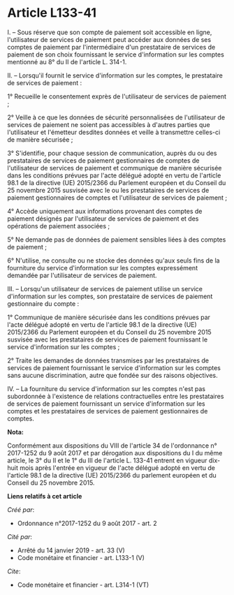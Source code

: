 # Article L133-41

I. – Sous réserve que son compte de paiement soit accessible en ligne, l'utilisateur de services de paiement peut accéder aux
données de ses comptes de paiement par l'intermédiaire d'un prestataire de services de paiement de son choix fournissant le
service d'information sur les comptes mentionné au 8° du II de l'article L. 314-1.

II. – Lorsqu'il fournit le service d'information sur les comptes, le prestataire de services de paiement :

1° Recueille le consentement exprès de l'utilisateur de services de paiement ;

2° Veille à ce que les données de sécurité personnalisées de l'utilisateur de services de paiement ne soient pas accessibles
à d'autres parties que l'utilisateur et l'émetteur desdites données et veille à transmettre celles-ci de manière sécurisée ;

3° S'identifie, pour chaque session de communication, auprès du ou des prestataires de services de paiement gestionnaires de
comptes de l'utilisateur de services de paiement et communique de manière sécurisée dans les conditions prévues par l'acte
délégué adopté en vertu de l'article 98.1 de la directive (UE) 2015/2366 du Parlement européen et du Conseil du 25 novembre
2015 susvisée avec le ou les prestataires de services de paiement gestionnaires de comptes et l'utilisateur de services de
paiement ;

4° Accède uniquement aux informations provenant des comptes de paiement désignés par l'utilisateur de services de paiement et
des opérations de paiement associées ;

5° Ne demande pas de données de paiement sensibles liées à des comptes de paiement ;

6° N'utilise, ne consulte ou ne stocke des données qu'aux seuls fins de la fourniture du service d'information sur les
comptes expressément demandée par l'utilisateur de services de paiement.

III. – Lorsqu'un utilisateur de services de paiement utilise un service d'information sur les comptes, son prestataire de
services de paiement gestionnaire du compte :

1° Communique de manière sécurisée dans les conditions prévues par l'acte délégué adopté en vertu de l'article 98.1 de la
directive (UE) 2015/2366 du Parlement européen et du Conseil du 25 novembre 2015 susvisée avec les prestataires de services
de paiement fournissant le service d'information sur les comptes ;

2° Traite les demandes de données transmises par les prestataires de services de paiement fournissant le service
d'information sur les comptes sans aucune discrimination, autre que fondée sur des raisons objectives.

IV. – La fourniture du service d'information sur les comptes n'est pas subordonnée à l'existence de relations contractuelles
entre les prestataires de services de paiement fournissant un service d'information sur les comptes et les prestataires de
services de paiement gestionnaires de comptes.

**Nota:**

Conformément aux dispositions du VIII de l'article 34 de l'ordonnance n° 2017-1252 du 9 août 2017 et par dérogation aux
dispositions du I du même article, le 3° du II et le 1° du III de l'article L. 133-41 entrent en vigueur dix-huit mois après
l'entrée en vigueur de l'acte délégué adopté en vertu de l'article 98.1 de la directive (UE) 2015/2366 du parlement européen
et du Conseil du 25 novembre 2015.

**Liens relatifs à cet article**

_Créé par_:

  - Ordonnance n°2017-1252 du 9 août 2017 - art. 2

_Cité par_:

  - Arrêté du 14 janvier 2019 - art. 33 (V)
  - Code monétaire et financier - art. L133-1 (V)

_Cite_:

  - Code monétaire et financier - art. L314-1 (VT)
